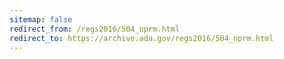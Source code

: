 ```yaml
---
sitemap: false 
redirect_from: /regs2016/504_nprm.html 
redirect_to: https://archive.ada.gov/regs2016/504_nprm.html 
---
```

